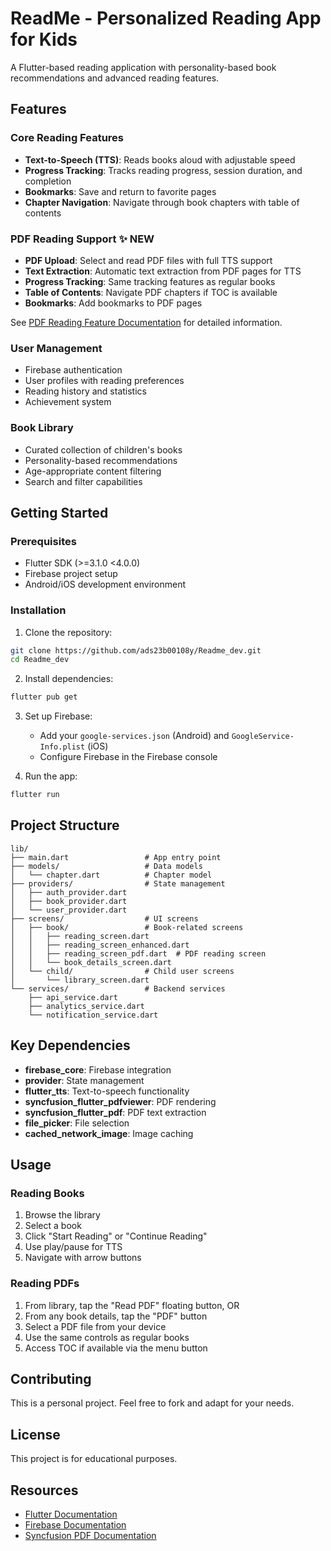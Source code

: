 # ReadMe - Personalized Reading App for Kids

A Flutter-based reading application with personality-based book recommendations and advanced reading features.

## Features

### Core Reading Features
- **Text-to-Speech (TTS)**: Reads books aloud with adjustable speed
- **Progress Tracking**: Tracks reading progress, session duration, and completion
- **Bookmarks**: Save and return to favorite pages
- **Chapter Navigation**: Navigate through book chapters with table of contents

### PDF Reading Support ✨ NEW
- **PDF Upload**: Select and read PDF files with full TTS support
- **Text Extraction**: Automatic text extraction from PDF pages for TTS
- **Progress Tracking**: Same tracking features as regular books
- **Table of Contents**: Navigate PDF chapters if TOC is available
- **Bookmarks**: Add bookmarks to PDF pages

See [PDF Reading Feature Documentation](docs/PDF_READING_FEATURE.md) for detailed information.

### User Management
- Firebase authentication
- User profiles with reading preferences
- Reading history and statistics
- Achievement system

### Book Library
- Curated collection of children's books
- Personality-based recommendations
- Age-appropriate content filtering
- Search and filter capabilities

## Getting Started

### Prerequisites
- Flutter SDK (>=3.1.0 <4.0.0)
- Firebase project setup
- Android/iOS development environment

### Installation

1. Clone the repository:
```bash
git clone https://github.com/ads23b00108y/Readme_dev.git
cd Readme_dev
```

2. Install dependencies:
```bash
flutter pub get
```

3. Set up Firebase:
   - Add your `google-services.json` (Android) and `GoogleService-Info.plist` (iOS)
   - Configure Firebase in the Firebase console

4. Run the app:
```bash
flutter run
```

## Project Structure

```
lib/
├── main.dart                 # App entry point
├── models/                   # Data models
│   └── chapter.dart          # Chapter model
├── providers/                # State management
│   ├── auth_provider.dart
│   ├── book_provider.dart
│   └── user_provider.dart
├── screens/                  # UI screens
│   ├── book/                 # Book-related screens
│   │   ├── reading_screen.dart
│   │   ├── reading_screen_enhanced.dart
│   │   ├── reading_screen_pdf.dart  # PDF reading screen
│   │   └── book_details_screen.dart
│   └── child/                # Child user screens
│       └── library_screen.dart
└── services/                 # Backend services
    ├── api_service.dart
    ├── analytics_service.dart
    └── notification_service.dart
```

## Key Dependencies

- **firebase_core**: Firebase integration
- **provider**: State management
- **flutter_tts**: Text-to-speech functionality
- **syncfusion_flutter_pdfviewer**: PDF rendering
- **syncfusion_flutter_pdf**: PDF text extraction
- **file_picker**: File selection
- **cached_network_image**: Image caching

## Usage

### Reading Books
1. Browse the library
2. Select a book
3. Click "Start Reading" or "Continue Reading"
4. Use play/pause for TTS
5. Navigate with arrow buttons

### Reading PDFs
1. From library, tap the "Read PDF" floating button, OR
2. From any book details, tap the "PDF" button
3. Select a PDF file from your device
4. Use the same controls as regular books
5. Access TOC if available via the menu button

## Contributing

This is a personal project. Feel free to fork and adapt for your needs.

## License

This project is for educational purposes.

## Resources

- [Flutter Documentation](https://docs.flutter.dev/)
- [Firebase Documentation](https://firebase.google.com/docs)
- [Syncfusion PDF Documentation](https://help.syncfusion.com/flutter/pdf/overview)
